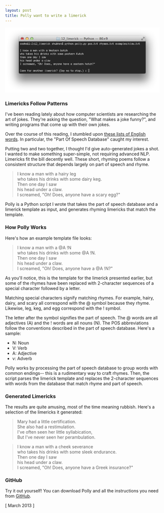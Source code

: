 ```yaml
---
layout: post
title: Polly want to write a limerick
---
```


![](/static/polly-limerick/polly_screenshot.png)

### Limericks Follow Patterns
I've been reading lately about how computer scientists are researching the art of jokes. They're asking the question, "What makes a joke funny?", and writing programs that come up with their own jokes.

Over the course of this reading, I stumbled upon [these lists of English words](http://wordlist.sourceforge.net/). In particular, the "Part Of Speech Database" caught my interest.

Putting two and two together, I thought I'd give auto-generated jokes a shot. I wanted to make something super-simple, not requiring advanced NLP. Limericks fit the bill decently well. These short, rhyming poems follow a consistent structure that depends largely on part of speech and rhyme.

> I know a man with a hairy leg <br />
> who takes his drinks with some dairy keg. <br />
> Then one day I saw <br />
> his head under a claw. <br />
> I screamed, "Oh! Does, anyone have a scary egg?"

Polly is a Python script I wrote that takes the part of speech database and a limerick template as input, and generates rhyming limericks that match the template.

### How Polly Works
Here's how an example template file looks:

> I know a man with a @A !N <br />
> who takes his drinks with some @A !N. <br />
> Then one day I saw <br />
> his head under a claw. <br />
> I screamed, "Oh! Does, anyone have a @A !N?"

As you'll notice, this is the template for the limerick presented earlier, but some of the rhymes have been replaced with 2-character sequences of a special character followed by a letter.

Matching special characters signify matching rhymes. For example, hairy, dairy, and scary all correspond with the @ symbol because they rhyme. Likewise, leg, keg, and egg correspond with the ! symbol.

The letter after the symbol signifies the part of speech. The @ words are all adjectives (A) and the ! words are all nouns (N). The POS abbreviations follow the conventions described in the part of speech database. Here's a sample:

- N: Noun
- V: Verb
- A: Adjective
- v: Adverb

Polly works by processing the part of speech database to group words with common endings-- this is a rudimentary way to craft rhymes. Then, the script parses the limerick template and replaces the 2-character sequences with words from the database that match rhyme and part of speech.

### Generated Limericks
The results are quite amusing, most of the time meaning rubbish. Here's a selection of the limericks it generated:

> Mary had a little certification. <br />
> She also had a restimulation. <br />
> I've often seen her little syllabication, <br />
> But I've never seen her perambulation. 

> I know a man with a cheek severance <br />
> who takes his drinks with some sleek endurance. <br />
> Then one day I saw <br />
> his head under a claw. <br />
> I screamed, "Oh! Does, anyone have a Greek insurance?"

### GitHub
Try it out yourself! You can download Polly and all the instructions you need from [GitHub](https://github.com/shbhrsaha/polly/).

[ March 2013 ]